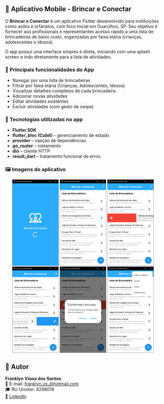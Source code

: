 ## 📱 Aplicativo Mobile - Brincar e Conectar

O **Brincar e Conectar** é um aplicativo Flutter desenvolvido para instituições como asilos e orfanatos, com foco inicial em Guarulhos, SP. Seu objetivo é fornecer aos profissionais e representantes acesso rápido a uma lista de brincadeiras de baixo custo, organizadas por faixa etária (crianças, adolescentes e idosos).

O app possui uma interface simples e direta, iniciando com uma splash screen e indo diretamente para a lista de atividades.

### 🔑 Principais funcionalidades do App

- Navegar por uma lista de brincadeiras
- Filtrar por faixa etária (Crianças, Adolescentes, Idosos)
- Visualizar detalhes completos de cada brincadeira
- Adicionar novas atividades
- Editar atividades existentes
- Excluir atividades (com gesto de swipe)

### 🧰 Tecnologias utilizadas no app

- **Flutter SDK**
- **flutter_bloc (Cubit)** – gerenciamento de estado
- **provider** – injeção de dependências
- **go_router** – roteamento
- **dio** – cliente HTTP
- **result_dart** – tratamento funcional de erros

### 🖼️ Imagens do aplicativo

<div align="center">
<img src="https://github.com/thak1996/brincar_e_conectar_flutter/blob/main/assets/readme/splash.png?raw=true" width="150"/>
<img src="https://github.com/thak1996/brincar_e_conectar_flutter/blob/main/assets/readme/home.png?raw=true" width="150"/>
<img src="https://github.com/thak1996/brincar_e_conectar_flutter/blob/main/assets/readme/homedel.png?raw=true" width="150"/>
<img src="https://github.com/thak1996/brincar_e_conectar_flutter/blob/main/assets/readme/homeedit.png?raw=true" width="150"/>
<img src="https://github.com/thak1996/brincar_e_conectar_flutter/blob/main/assets/readme/homeconfirdel.png?raw=true" width="150"/>
<img src="https://github.com/thak1996/brincar_e_conectar_flutter/blob/main/assets/readme/homefilter.png?raw=true" width="150"/>
</div>

## 👤 Autor

**Franklyn Viana dos Santos**  
📧 E-mail: franklyn_vs_@hotmail.com  
🎓 RU Uninter: 4298019  
🔗 [LinkedIn](https://www.linkedin.com/in/franklyn-v-santos/)
